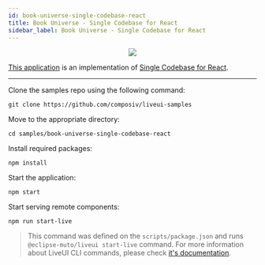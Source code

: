 ```yaml
---
id: book-universe-single-codebase-react
title: Book Universe - Single Codebase for React
sidebar_label: Book Universe - Single Codebase for React
---
```


<p align="center">
    <img src="../img/showcase-book-universe-advanced.png" />
</p>

[This application](https://github.com/composiv/liveui-samples/book-universe-single-codebase-react) is an implementation of [Single Codebase for React](../advanced/single-codebase-react).

---

Clone the samples repo using the following command:
```command
git clone https://github.com/composiv/liveui-samples
```

Move to the appropriate directory: 
```command
cd samples/book-universe-single-codebase-react
```

Install required packages:
```command
npm install
```

Start the application:
```
npm start
````

Start serving remote components:
```
npm run start-live
```
> This command was defined on the `scripts/package.json` and runs `@eclipse-muto/liveui start-live` command. For more information about LiveUI CLI commands, please check [it's documentation](../api-reference/liveui).